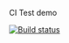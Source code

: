 CI Test demo

[![Build status](https://ci.appveyor.com/api/projects/status/g2trtvy0qoih4yf2?svg=true)](https://ci.appveyor.com/project/Votchitsev/jest-practice)
